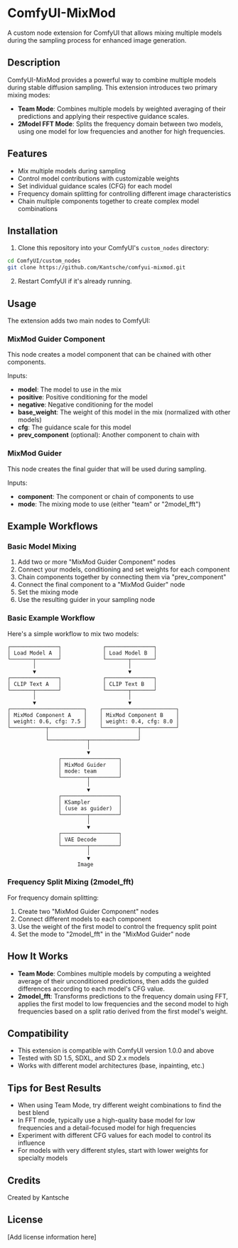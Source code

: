 # ComfyUI-MixMod

A custom node extension for ComfyUI that allows mixing multiple models during the sampling process for enhanced image generation.

## Description

ComfyUI-MixMod provides a powerful way to combine multiple models during stable diffusion sampling. This extension introduces two primary mixing modes:

- **Team Mode**: Combines multiple models by weighted averaging of their predictions and applying their respective guidance scales.
- **2Model FFT Mode**: Splits the frequency domain between two models, using one model for low frequencies and another for high frequencies.

## Features

- Mix multiple models during sampling
- Control model contributions with customizable weights
- Set individual guidance scales (CFG) for each model
- Frequency domain splitting for controlling different image characteristics
- Chain multiple components together to create complex model combinations

## Installation

1. Clone this repository into your ComfyUI's `custom_nodes` directory:
```bash
cd ComfyUI/custom_nodes
git clone https://github.com/Kantsche/comfyui-mixmod.git
```

2. Restart ComfyUI if it's already running.

## Usage

The extension adds two main nodes to ComfyUI:

### MixMod Guider Component

This node creates a model component that can be chained with other components.

Inputs:
- **model**: The model to use in the mix
- **positive**: Positive conditioning for the model
- **negative**: Negative conditioning for the model
- **base_weight**: The weight of this model in the mix (normalized with other models)
- **cfg**: The guidance scale for this model
- **prev_component** (optional): Another component to chain with

### MixMod Guider

This node creates the final guider that will be used during sampling.

Inputs:
- **component**: The component or chain of components to use
- **mode**: The mixing mode to use (either "team" or "2model_fft")

## Example Workflows

### Basic Model Mixing

1. Add two or more "MixMod Guider Component" nodes
2. Connect your models, conditioning and set weights for each component
3. Chain components together by connecting them via "prev_component"
4. Connect the final component to a "MixMod Guider" node
5. Set the mixing mode
6. Use the resulting guider in your sampling node

### Basic Example Workflow

Here's a simple workflow to mix two models:

```
┌───────────────┐             ┌───────────────┐
│ Load Model A  │             │ Load Model B  │
└───────┬───────┘             └───────┬───────┘
        │                             │
        ▼                             ▼
┌───────────────┐             ┌───────────────┐
│ CLIP Text A   │             │ CLIP Text B   │
└───────┬───────┘             └───────┬───────┘
        │                             │
        ▼                             ▼
┌───────────────────────┐    ┌───────────────────────┐
│ MixMod Component A    │    │ MixMod Component B    │
│ weight: 0.6, cfg: 7.5 │    │ weight: 0.4, cfg: 8.0 │
└───────────┬───────────┘    └───────────┬───────────┘
            │                            │
            └────────────┬───────────────┘
                         │
                         ▼
                ┌──────────────────┐
                │ MixMod Guider    │
                │ mode: team       │
                └────────┬─────────┘
                         │
                         ▼
                ┌──────────────────┐
                │ KSampler         │
                │ (use as guider)  │
                └────────┬─────────┘
                         │
                         ▼
                ┌──────────────────┐
                │ VAE Decode       │
                └────────┬─────────┘
                         │
                         ▼
                      Image
```

### Frequency Split Mixing (2model_fft)

For frequency domain splitting:
1. Create two "MixMod Guider Component" nodes
2. Connect different models to each component
3. Use the weight of the first model to control the frequency split point
4. Set the mode to "2model_fft" in the "MixMod Guider" node

## How It Works

- **Team Mode**: Combines multiple models by computing a weighted average of their unconditioned predictions, then adds the guided differences according to each model's CFG value.
- **2model_fft**: Transforms predictions to the frequency domain using FFT, applies the first model to low frequencies and the second model to high frequencies based on a split ratio derived from the first model's weight.

## Compatibility

- This extension is compatible with ComfyUI version 1.0.0 and above
- Tested with SD 1.5, SDXL, and SD 2.x models
- Works with different model architectures (base, inpainting, etc.)

## Tips for Best Results

- When using Team Mode, try different weight combinations to find the best blend
- In FFT mode, typically use a high-quality base model for low frequencies and a detail-focused model for high frequencies
- Experiment with different CFG values for each model to control its influence
- For models with very different styles, start with lower weights for specialty models

## Credits

Created by Kantsche

## License

[Add license information here] 